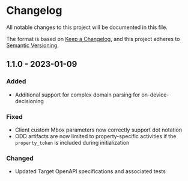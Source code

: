 # Changelog

All notable changes to this project will be documented in this file.

The format is based on [Keep a Changelog](https://keepachangelog.com/en/1.0.0/),
and this project adheres to [Semantic Versioning](https://semver.org/spec/v2.0.0.html).

## 1.1.0 - 2023-01-09

### Added

- Additional support for complex domain parsing for on-device-decisioning

### Fixed

- Client custom Mbox parameters now correctly support dot notation
- ODD artifacts are now limited to property-specific activities if the `property_token` is included during initialization

### Changed

- Updated Target OpenAPI specifications and associated tests

